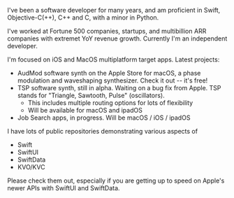 I've been a software developer for many years, and am proficient in Swift, Objective-C(++), C++ and C, with a minor in Python. 

I've worked at Fortune 500 companies, startups, and multibillion ARR companies with extremet YoY revenue growth. Currently I'm an independent developer.

I'm focused on iOS and MacOS multiplatform target apps. 
Latest projects:
- AudMod software synth on the Apple Store for macOS, a phase modulation and waveshaping synthesizer. Check it out -- it's free!
- TSP software synth, still in alpha. Waiting on a bug fix from Apple. TSP stands for "Triangle, Sawtooth, Pulse" (oscillators).
  - This includes multiple routing options for lots of flexibility
  - Will be available for macOS and ipadOS
- Job Search apps, in progress. Will be macOS / iOS / ipadOS


I have lots of public repositories demonstrating various aspects of
- Swift
- SwiftUI
- SwiftData
- KVO/KVC

Please check them out, especially if you are getting up to speed on Apple's newer APIs with SwiftUI and SwiftData.

<!---
erickampman/erickampman is a ✨ special ✨ repository because its `README.md` (this file) appears on your GitHub profile.
You can click the Preview link to take a look at your changes.
--->
